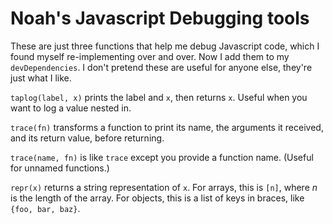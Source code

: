 # Noah's Javascript Debugging tools

These are just three functions that help me debug Javascript code, which I found myself re-implementing over and over. Now I add them to my `devDependencies`. I don't pretend these are useful for anyone else, they're just what I like.

`taplog(label, x)` prints the label and `x`, then returns `x`. Useful when you want to log a value nested in.

`trace(fn)` transforms a function to print its name, the arguments it received, and its return value, before returning.

`trace(name, fn)` is like `trace` except you provide a function name. (Useful for unnamed functions.)

`repr(x)` returns a string representation of `x`. For arrays, this is `[n]`, where _n_ is the length of the array. For objects, this is a list of keys in braces, like `{foo, bar, baz}`.
